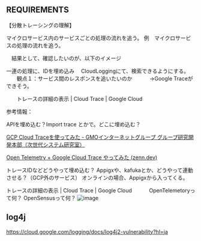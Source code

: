 ## REQUIREMENTS

【分散トレーシングの理解】

マイクロサービス内のサービスごとの処理の流れを追う。
例　マイクロサービスの処理の流れを追う。

		

　結果として、確認したいのが、以下のイメージ




		

一連の処理に、IDを埋め込み
　CloudLoggingにて、検索できるようにする。
　　観点１：サービス間のレスポンスを追いたいのか
　　　→Google Traceができそう。　　

　　トレースの詳細の表示  |  Cloud Trace  |  Google Cloud　　　　　




参考情報：

APIを埋め込む？Import trace とかで。どこに埋め込む？

[GCP Cloud Traceを使ってみた - GMOインターネットグループ グループ研究開発本部（次世代システム研究室）](https://recruit.gmo.jp/engineer/jisedai/blog/gcp-cloud-trace/)

[Open Telemetry + Google Cloud Trace やってみた (zenn.dev)](https://zenn.dev/satohjohn/articles/e37e8575966204)

トレースIDなどどうやって埋め込む？
Appigxや、kafukaとか、どうやって連動させる？（GCP外のサービス）
オンラインの場合、Appigxから入ってくる。

トレースの詳細の表示  |  Cloud Trace  |  Google Cloud　　　
OpenTelemetoryって何？
OpenSensusって何？
![image](https://user-images.githubusercontent.com/72186199/213107039-a1c9cefd-a2fc-4a91-a2b2-28cfe03bde09.png)


## log4j
https://cloud.google.com/logging/docs/log4j2-vulnerability?hl=ja
